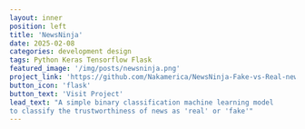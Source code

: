 ```yaml
---
layout: inner
position: left
title: 'NewsNinja'
date: 2025-02-08 
categories: development design
tags: Python Keras Tensorflow Flask
featured_image: '/img/posts/newsninja.png'
project_link: 'https://github.com/Nakamerica/NewsNinja-Fake-vs-Real-news-classifier'
button_icon: 'flask'
button_text: 'Visit Project'
lead_text: "A simple binary classification machine learning model
to classify the trustworthiness of news as 'real' or 'fake'"
---
```

